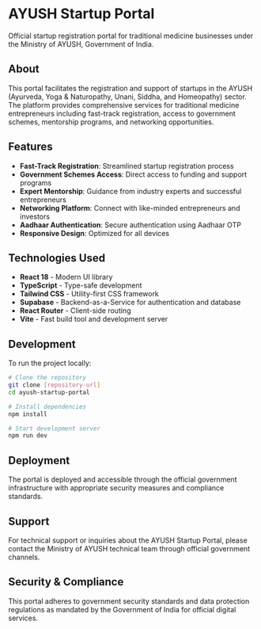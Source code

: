 # AYUSH Startup Portal

Official startup registration portal for traditional medicine businesses under the Ministry of AYUSH, Government of India.

## About

This portal facilitates the registration and support of startups in the AYUSH (Ayurveda, Yoga & Naturopathy, Unani, Siddha, and Homeopathy) sector. The platform provides comprehensive services for traditional medicine entrepreneurs including fast-track registration, access to government schemes, mentorship programs, and networking opportunities.

## Features

- **Fast-Track Registration**: Streamlined startup registration process
- **Government Schemes Access**: Direct access to funding and support programs
- **Expert Mentorship**: Guidance from industry experts and successful entrepreneurs
- **Networking Platform**: Connect with like-minded entrepreneurs and investors
- **Aadhaar Authentication**: Secure authentication using Aadhaar OTP
- **Responsive Design**: Optimized for all devices

## Technologies Used

- **React 18** - Modern UI library
- **TypeScript** - Type-safe development
- **Tailwind CSS** - Utility-first CSS framework
- **Supabase** - Backend-as-a-Service for authentication and database
- **React Router** - Client-side routing
- **Vite** - Fast build tool and development server

## Development

To run the project locally:

```bash
# Clone the repository
git clone [repository-url]
cd ayush-startup-portal

# Install dependencies
npm install

# Start development server
npm run dev
```

## Deployment

The portal is deployed and accessible through the official government infrastructure with appropriate security measures and compliance standards.

## Support

For technical support or inquiries about the AYUSH Startup Portal, please contact the Ministry of AYUSH technical team through official government channels.

## Security & Compliance

This portal adheres to government security standards and data protection regulations as mandated by the Government of India for official digital services.